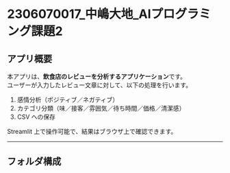 # 2306070017_中嶋大地_AIプログラミング課題2

## アプリ概要
本アプリは、**飲食店のレビューを分析するアプリケーション**です。  
ユーザーが入力したレビュー文章に対して、以下の処理を行います。

1. 感情分析（ポジティブ／ネガティブ）
2. カテゴリ分類（味／接客／雰囲気／待ち時間／価格／清潔感）
3. CSV への保存

Streamlit 上で操作可能で、結果はブラウザ上で確認できます。

---

## フォルダ構成

